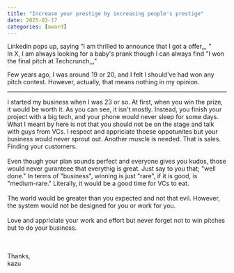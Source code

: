 ```yaml
---
title: "Increase your prestige by increasing people's prestige"
date: 2025-03-17
categories: [award]
---
```


Linkedin pops up, saying "I am thrilled to announce that I got a offer,,, "<br>
In X, I am always looking for a baby's prank though I can always find "I won the final pitch at Techcrunch,,,"<br>

Few years ago, I was around 19 or 20, and I felt I should've had won any pitch contest. However, actually, that means nothing in my opinion. <br>

----
I started my business when I was 23 or so. At first, when you win the prize, it would be worth it. As you can see, it isn't mostly. Instead, you finish your project with a big tech, and your phone would never sleep for some days.<br>
What I meant by here is not that you should not be on the stage and talk with guys from VCs. I respect and appriciate thoese oppotunites but your business would never sprout out. Another muscle is needed. That is sales. Finding your customers.<br>
<br>
Even though your plan sounds perfect and everyone gives you kudos, those would never guranteee that everythig is great. Just say to you that; "well done." In terms of "business", winning is just "rare", if it is good, is "medium-rare." Literally, it would be a good time for VCs to eat.<br>
<br>
The world would be greater than you expected and not that evil. However, the system would not be designed for you or work for you. <br>
<br>
Love and appriciate your work and effort but never forget not to win pitches but to do your business.<br>
<br>
<br>


Thanks, <br>
kazu